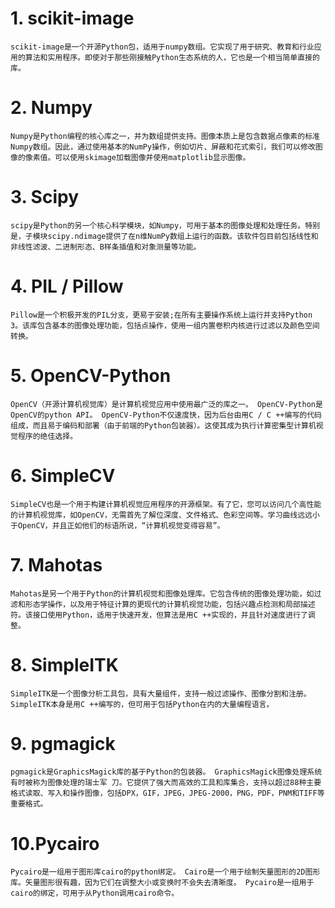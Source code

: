 # 1. scikit-image
    scikit-image是一个开源Python包，适用于numpy数组。它实现了用于研究、教育和行业应用的算法和实用程序。即使对于那些刚接触Python生态系统的人，它也是一个相当简单直接的库。

# 2. Numpy
    Numpy是Python编程的核心库之一，并为数组提供支持。图像本质上是包含数据点像素的标准Numpy数组。因此，通过使用基本的NumPy操作，例如切片、屏蔽和花式索引，我们可以修改图像的像素值。可以使用skimage加载图像并使用matplotlib显示图像。

# 3. Scipy
    scipy是Python的另一个核心科学模块，如Numpy，可用于基本的图像处理和处理任务。特别是，子模块scipy.ndimage提供了在n维NumPy数组上运行的函数。该软件包目前包括线性和非线性滤波、二进制形态、B样条插值和对象测量等功能。


# 4. PIL / Pillow
    Pillow是一个积极开发的PIL分支，更易于安装;在所有主要操作系统上运行并支持Python 3。该库包含基本的图像处理功能，包括点操作，使用一组内置卷积内核进行过滤以及颜色空间转换。

# 5. OpenCV-Python
    OpenCV（开源计算机视觉库）是计算机视觉应用中使用最广泛的库之一。 OpenCV-Python是OpenCV的python API。 OpenCV-Python不仅速度快，因为后台由用C / C ++编写的代码组成，而且易于编码和部署（由于前端的Python包装器）。这使其成为执行计算密集型计算机视觉程序的绝佳选择。


# 6. SimpleCV
    SimpleCV也是一个用于构建计算机视觉应用程序的开源框架。有了它，您可以访问几个高性能的计算机视觉库，如OpenCV，无需首先了解位深度、文件格式、色彩空间等。学习曲线远远小于OpenCV，并且正如他们的标语所说，“计算机视觉变得容易”。

# 7. Mahotas
    Mahotas是另一个用于Python的计算机视觉和图像处理库。它包含传统的图像处理功能，如过滤和形态学操作，以及用于特征计算的更现代的计算机视觉功能，包括兴趣点检测和局部描述符。该接口使用Python，适用于快速开发，但算法是用C ++实现的，并且针对速度进行了调整。

# 8. SimpleITK
    SimpleITK是一个图像分析工具包，具有大量组件，支持一般过滤操作、图像分割和注册。 SimpleITK本身是用C ++编写的，但可用于包括Python在内的大量编程语言。

# 9. pgmagick
    pgmagick是GraphicsMagick库的基于Python的包装器。 GraphicsMagick图像处理系统有时被称为图像处理的瑞士军 刀。它提供了强大而高效的工具和库集合，支持以超过88种主要格式读取、写入和操作图像，包括DPX，GIF，JPEG，JPEG-2000，PNG，PDF，PNM和TIFF等重要格式。

# 10.Pycairo
    Pycairo是一组用于图形库cairo的python绑定。 Cairo是一个用于绘制矢量图形的2D图形库。矢量图形很有趣，因为它们在调整大小或变换时不会失去清晰度。 Pycairo是一组用于cairo的绑定，可用于从Python调用cairo命令。

